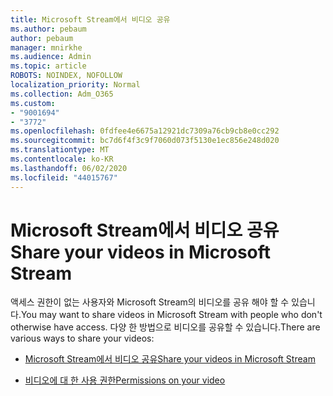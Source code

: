```yaml
---
title: Microsoft Stream에서 비디오 공유
ms.author: pebaum
author: pebaum
manager: mnirkhe
ms.audience: Admin
ms.topic: article
ROBOTS: NOINDEX, NOFOLLOW
localization_priority: Normal
ms.collection: Adm_O365
ms.custom:
- "9001694"
- "3772"
ms.openlocfilehash: 0fdfee4e6675a12921dc7309a76cb9cb8e0cc292
ms.sourcegitcommit: bc7d6f4f3c9f7060d073f5130e1ec856e248d020
ms.translationtype: MT
ms.contentlocale: ko-KR
ms.lasthandoff: 06/02/2020
ms.locfileid: "44015767"
---
```

# <a name="share-your-videos-in-microsoft-stream"></a><span data-ttu-id="7d277-102">Microsoft Stream에서 비디오 공유</span><span class="sxs-lookup"><span data-stu-id="7d277-102">Share your videos in Microsoft Stream</span></span>

<span data-ttu-id="7d277-103">액세스 권한이 없는 사용자와 Microsoft Stream의 비디오를 공유 해야 할 수 있습니다.</span><span class="sxs-lookup"><span data-stu-id="7d277-103">You may want to share videos in Microsoft Stream with people who don't otherwise have access.</span></span> <span data-ttu-id="7d277-104">다양 한 방법으로 비디오를 공유할 수 있습니다.</span><span class="sxs-lookup"><span data-stu-id="7d277-104">There are various ways to share your videos:</span></span>

- [<span data-ttu-id="7d277-105">Microsoft Stream에서 비디오 공유</span><span class="sxs-lookup"><span data-stu-id="7d277-105">Share your videos in Microsoft Stream</span></span>](https://docs.microsoft.com/stream/portal-share-video)

- [<span data-ttu-id="7d277-106">비디오에 대 한 사용 권한</span><span class="sxs-lookup"><span data-stu-id="7d277-106">Permissions on your video</span></span>](https://docs.microsoft.com/stream/portal-share-video#permissions-on-your-video)
